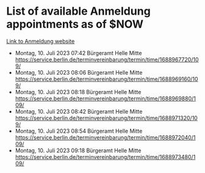 # List of available Anmeldung appointments as of $NOW
[Link to Anmeldung website](https://service.berlin.de/terminvereinbarung/termin/tag.php?termin=1&anliegen[]=120686&dienstleisterlist=122210,122217,327316,122219,327312,122227,327314,122231,327346,122243,327348,122254,122252,329742,122260,329745,122262,329748,122271,327278,122273,327274,122277,327276,330436,122280,327294,122282,327290,122284,327292,122291,327270,122285,327266,122286,327264,122296,327268,150230,329760,122297,327286,122294,327284,122312,329763,122314,329775,122304,327330,122311,327334,122309,327332,317869,122281,327352,122279,329772,122283,122276,327324,122274,327326,122267,329766,122246,327318,122251,327320,122257,327322,122208,327298,122226,327300&herkunft=http%3A%2F%2Fservice.berlin.de%2Fdienstleistung%2F120686%2F)
- Montag, 10. Juli 2023 07:42 Bürgeramt Helle Mitte https://service.berlin.de/terminvereinbarung/termin/time/1688967720/109/
- Montag, 10. Juli 2023 08:06 Bürgeramt Helle Mitte https://service.berlin.de/terminvereinbarung/termin/time/1688969160/109/
- Montag, 10. Juli 2023 08:18 Bürgeramt Helle Mitte https://service.berlin.de/terminvereinbarung/termin/time/1688969880/109/
- Montag, 10. Juli 2023 08:42 Bürgeramt Helle Mitte https://service.berlin.de/terminvereinbarung/termin/time/1688971320/109/
- Montag, 10. Juli 2023 08:54 Bürgeramt Helle Mitte https://service.berlin.de/terminvereinbarung/termin/time/1688972040/109/
- Montag, 10. Juli 2023 09:18 Bürgeramt Helle Mitte https://service.berlin.de/terminvereinbarung/termin/time/1688973480/109/
